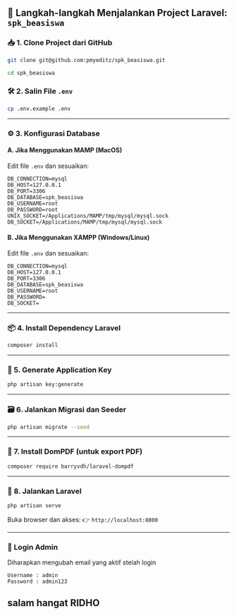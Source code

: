 ## 🚀 Langkah-langkah Menjalankan Project Laravel: `spk_beasiswa`

### 📥 1. Clone Project dari GitHub

```bash
git clone git@github.com:pmyeditz/spk_beasiswa.git
```
```bash
cd spk_beasiswa
```

### 🛠️ 2. Salin File `.env`

```bash
cp .env.example .env
```

---

### ⚙️ 3. Konfigurasi Database

#### **A. Jika Menggunakan MAMP (MacOS)**

Edit file `.env` dan sesuaikan:

```
DB_CONNECTION=mysql
DB_HOST=127.0.0.1
DB_PORT=3306
DB_DATABASE=spk_beasiswa
DB_USERNAME=root
DB_PASSWORD=root
UNIX_SOCKET=/Applications/MAMP/tmp/mysql/mysql.sock
DB_SOCKET=/Applications/MAMP/tmp/mysql/mysql.sock
```

#### **B. Jika Menggunakan XAMPP (Windows/Linux)**

Edit file `.env` dan sesuaikan:

```
DB_CONNECTION=mysql
DB_HOST=127.0.0.1
DB_PORT=3306
DB_DATABASE=spk_beasiswa
DB_USERNAME=root
DB_PASSWORD=
DB_SOCKET=
```

---

### 📦 4. Install Dependency Laravel

```bash
composer install
```

---

### 🔑 5. Generate Application Key

```bash
php artisan key:generate
```

---

### 🗃️ 6. Jalankan Migrasi dan Seeder

```bash
php artisan migrate --seed
```

---

### 🧾 7. Install DomPDF (untuk export PDF)

```bash
composer require barryvdh/laravel-dompdf
```

---

### 🚀 8. Jalankan Laravel

```bash
php artisan serve
```

Buka browser dan akses:
👉 `http://localhost:8000`

---

### 🔐 Login Admin
Diharapkan mengubah email yang aktif stelah login

```
Username : admin
Password : admin123
```

## salam hangat RIDHO


